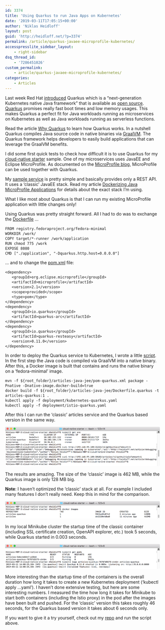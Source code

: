 ```yaml
---
id: 3374
title: 'Using Quarkus to run Java Apps on Kubernetes'
date: '2019-03-11T17:05:15+00:00'
author: 'Niklas Heidloff'
layout: post
guid: 'http://heidloff.net/?p=3374'
permalink: /article/quarkus-javaee-microprofile-kubernetes/
accesspresslite_sidebar_layout:
    - right-sidebar
dsq_thread_id:
    - '7286451026'
custom_permalink:
    - article/quarkus-javaee-microprofile-kubernetes/
categories:
    - Articles
---
```


Last week Red Hat [introduced](https://developers.redhat.com/blog/2019/03/07/quarkus-next-generation-kubernetes-native-java-framework/) Quarkus which is a “next-generation Kubernetes native Java framework” that is available as [open source](https://github.com/quarkusio/quarkus). [Quarkus](https://quarkus.io/) promises really fast boot times and low memory usages. This makes Quarkus a perfect fit for Java workloads running as microservices on Kubernetes as well as Java workloads running as serverless functions.

Read the article [Why Quarkus](http://in.relation.to/2019/03/08/why-quarkus/) to learn how Quarkus works. In a nutshell Quarkus compiles Java source code in native binaries via [GraalVM](https://graalvm.org/). The Quarkus framework helps developers to easily build applications that can leverage the GraalVM benefits.

I did some first quick tests to check how difficult it is to use Quarkus for my [cloud-native starter](https://github.com/nheidloff/cloud-native-starter) sample. One of my microservices uses JavaEE and Eclipse MicroProfile. As documented on the [MicroProfile blog](https://microprofile.io/2019/03/07/next-generation-kubernetes-native-java-framework-implements-eclipse-microprofile/), MicroProfile can be used together with Quarkus.

My [sample service](https://github.com/nheidloff/cloud-native-starter) is pretty simple and basically provides only a REST API. It uses a ‘classic’ JavaEE stack. Read my article [Dockerizing Java MicroProfile Applications](http://heidloff.net/article/dockerizing-container-java-microprofile) for details about the exact stack I’m using.

What I like most about Quarkus is that I can run my existing MicroProfile application with little changes only!

Using Quarkus was pretty straight forward. All I had to do was to exchange the [Dockerfile](https://github.com/nheidloff/cloud-native-starter/blob/master/articles-java-jee/Dockerfile.quarkus) …

```
FROM registry.fedoraproject.org/fedora-minimal
WORKDIR /work/
COPY target/*-runner /work/application
RUN chmod 775 /work
EXPOSE 8080
CMD ["./application", "-Dquarkus.http.host=0.0.0.0"]
```

… and to change the [pom.xml](https://github.com/nheidloff/cloud-native-starter/blob/master/articles-java-jee/pom-quarkus.xml) file:

```
<dependency>
   <groupId>org.eclipse.microprofile</groupId>
   <artifactId>microprofile</artifactId>
   <version>2.1</version>
   <scope>provided</scope>
   <type>pom</type>
</dependency>
<dependency>
   <groupId>io.quarkus</groupId>
   <artifactId>quarkus-arc</artifactId>
</dependency>
<dependency>
   <groupId>io.quarkus</groupId>
   <artifactId>quarkus-resteasy</artifactId>
   <version>0.11.0</version>
</dependency>
```

In order to deploy the Quarkus service to Kubernetes, I wrote a little [script](https://github.com/nheidloff/cloud-native-starter/blob/master/scripts/deploy-articles-java-jee-quarkus.sh). In the first step the Java code is compiled via GraalVM into a native binary. After this, a Docker image is built that contains and runs the native binary on a ‘fedora-minimal’ image.

```
mvn -f ${root_folder}/articles-java-jee/pom-quarkus.xml package -Pnative -Dnative-image.docker-build=true
docker build -f ${root_folder}/articles-java-jee/Dockerfile.quarkus -t articles-quarkus:1 .
kubectl apply -f deployment/kubernetes-quarkus.yaml
kubectl apply -f deployment/istio-quarkus.yaml
```

After this I can run the ‘classic’ articles service and the Quarkus based version in the same way.

[![image](/assets/img/2019/03/quarkus-test-2.png)](/assets/img/2019/03/quarkus-test-2.png)

The results are amazing. The size of the ‘classic’ image is 462 MB, while the Quarkus image is only 128 MB big.

**Note**: I haven’t optimized the ‘classic’ stack at all. For example I included many features I don’t really need. Keep this in mind for the comparison.

[![image](/assets/img/2019/03/quarkus-test-1.png)](/assets/img/2019/03/quarkus-test-1.png)

In my local Minikube cluster the startup time of the classic container (including SSL certificate creation, OpenAPI explorer, etc.) took 5 seconds, while Quarkus started in 0.003 seconds.

[![image](/assets/img/2019/03/quarkus-test-3.png)](/assets/img/2019/03/quarkus-test-3.png)

More interesting than the startup time of the containers is the overall duration how long it takes to create a new Kubernetes deployment (‘kubectl apply …yaml’). I haven’t done extensive testing, but here are some interesting numbers. I measured the time how long it takes for Minikube to start both containers (including the Istio proxy) in the pod after the images have been built and pushed. For the ‘classic’ version this takes roughly 46 seconds, for the Quarkus based version it takes about 6 seconds only.

If you want to give it a try yourself, check out my [repo](https://github.com/nheidloff/cloud-native-starter) and run the script above.